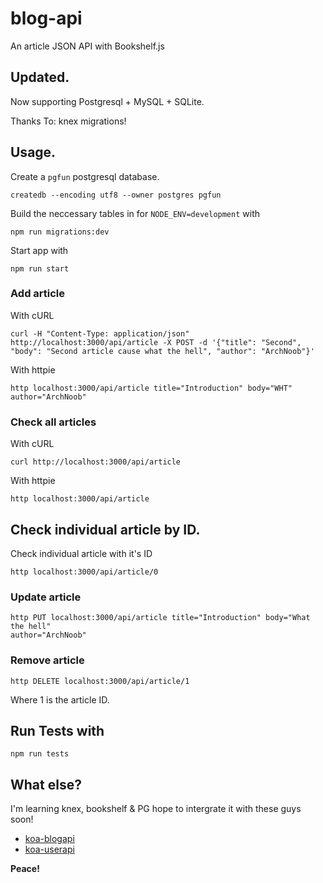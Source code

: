 blog-api
========

An article JSON API with Bookshelf.js

## Updated.

Now supporting Postgresql + MySQL + SQLite.

Thanks To: knex migrations!

## Usage.

Create a `pgfun` postgresql database. 

    createdb --encoding utf8 --owner postgres pgfun


Build the neccessary tables in for `NODE_ENV=development` with

    npm run migrations:dev

Start app with

    npm run start

### Add article

With cURL

    curl -H "Content-Type: application/json"
    http://localhost:3000/api/article -X POST -d '{"title": "Second",
    "body": "Second article cause what the hell", "author": "ArchNoob"}'

With httpie

    http localhost:3000/api/article title="Introduction" body="WHT"
    author="ArchNoob"

### Check all articles

With cURL

    curl http://localhost:3000/api/article

With httpie

    http localhost:3000/api/article


## Check individual article by ID.

Check individual article with it's ID

    http localhost:3000/api/article/0

### Update article

    http PUT localhost:3000/api/article title="Introduction" body="What
    the hell"
    author="ArchNoob"

### Remove article

    http DELETE localhost:3000/api/article/1

Where 1 is the article ID.

## Run Tests with

    npm run tests

## What else?

I'm learning knex, bookshelf & PG hope to intergrate it with these guys
soon!

- [koa-blogapi](https://github.com/maotora/koa-blogapi)
- [koa-userapi](https://github.com/maotora/koa-userapi)

**Peace!**
